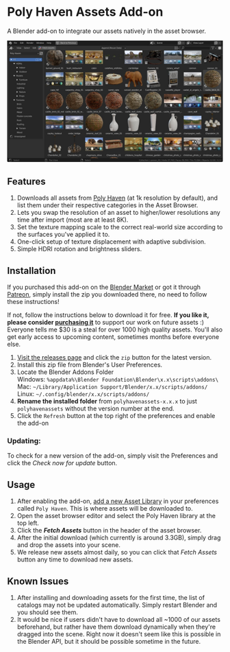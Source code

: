 # Poly Haven Assets Add-on

A Blender add-on to integrate our assets natively in the asset browser.

![Screenshot](/screenshot.jpg)

## Features

1. Downloads all assets from [Poly Haven](https://polyhaven.com/) (at 1k resolution by default), and list them under their respective categories in the Asset Browser.
2. Lets you swap the resolution of an asset to higher/lower resolutions any time after import (most are at least 8K).
3. Set the texture mapping scale to the correct real-world size according to the surfaces you've applied it to.
4. One-click setup of texture displacement with adaptive subdivision.
5. Simple HDRI rotation and brightness sliders.

## Installation

If you purchased this add-on on the [Blender Market](https://blendermarket.com/products/poly-haven-asset-browser) or got it through [Patreon](https://www.patreon.com/posts/70974704), simply install the zip you downloaded there, no need to follow these instructions!

If not, follow the instructions below to download it for free. **If you like it, please consider [purchasing it](https://blendermarket.com/products/poly-haven-asset-browser)** to support our work on future assets :) Everyone tells me $30 is a steal for over 1000 high quality assets. You'll also get early access to upcoming content, sometimes months before everyone else.

1. [Visit the releases page](https://github.com/Poly-Haven/polyhavenassets/tags) and click the `zip` button for the latest version.
2. Install this zip file from Blender's User Preferences.
3. Locate the Blender Addons Folder  
Windows: `%appdata%\Blender Foundation\Blender\x.x\scripts\addons\`  
Mac: `~/Library/Application Support/Blender/x.x/scripts/addons/`  
Linux: `~/.config/blender/x.x/scripts/addons/`
5. **Rename the installed folder** from `polyhavenassets-x.x.x` to just `polyhavenassets` without the version number at the end.
6. Click the `Refresh` button at the top right of the preferences and enable the add-on

### Updating:

To check for a new version of the add-on, simply visit the Preferences and click the *Check now for update* button.

## Usage

1. After enabling the add-on, [add a new Asset Library](https://file.coffee/u/sPrJY2-9578l2WjmmOA3n.png) in your preferences called `Poly Haven`. This is where assets will be downloaded to.
2. Open the asset browser editor and select the Poly Haven library at the top left.
3. Click the ***Fetch Assets*** button in the header of the asset browser.
4. After the initial download (which currently is around 3.3GB), simply drag and drop the assets into your scene.
5. We release new assets almost daily, so you can click that *Fetch Assets* button any time to download new assets.

## Known Issues

1. After installing and downloading assets for the first time, the list of catalogs may not be updated automatically. Simply restart Blender and you should see them.
2. It would be nice if users didn't have to download all ~1000 of our assets beforehand, but rather have them download dynamically when they're dragged into the scene. Right now it doesn't seem like this is possible in the Blender API, but it should be possible sometime in the future.
